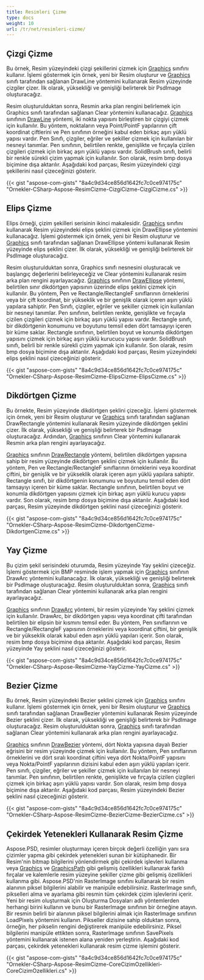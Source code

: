```yaml
---
title: Resimleri Çizme
type: docs
weight: 10
url: /tr/net/resimleri-cizme/
---
```


## **Çizgi Çizme**
Bu örnek, Resim yüzeyindeki çizgi şekillerini çizmek için [Graphics](https://reference.aspose.com/psd/net/aspose.psd/graphics) sınıfını kullanır. İşlemi göstermek için örnek, yeni bir Resim oluşturur ve [Graphics](https://reference.aspose.com/psd/net/aspose.psd/graphics) sınıfı tarafından sağlanan DrawLine yöntemini kullanarak Resim yüzeyinde çizgiler çizer. İlk olarak, yüksekliği ve genişliği belirterek bir PsdImage oluşturacağız.

Resim oluşturulduktan sonra, Resmin arka plan rengini belirlemek için Graphics sınıfı tarafından sağlanan Clear yöntemini kullanacağız. [Graphics](https://reference.aspose.com/psd/net/aspose.psd/graphics) sınıfının [DrawLine](https://reference.aspose.com/psd/net/aspose.psd/graphics/methods/drawline/index) yöntemi, iki nokta yapısını birleştiren bir çizgiyi çizmek için kullanılır. Bu yöntem, noktaların veya Point/PointF yapılarının çift koordinat çiftlerini ve Pen sınıfının örneğini kabul eden birkaç aşırı yüklü yapısı vardır. Pen Sınıfı, çizgiler, eğriler ve şekiller çizmek için kullanılan bir nesneyi tanımlar. Pen sınıfının, belirtilen renkte, genişlikte ve fırçayla çizilen çizgileri çizmek için birkaç aşırı yüklü yapısı vardır. SolidBrush sınıfı, belirli bir renkle sürekli çizim yapmak için kullanılır. Son olarak, resim bmp dosya biçimine dışa aktarılır. Aşağıdaki kod parçası, Resim yüzeyindeki çizgi şekillerini nasıl çizeceğinizi gösterir.



{{< gist "aspose-com-gists" "8a4c9d34ce856d1642fc7c0ce974175c" "Ornekler-CSharp-Aspose-ResimCizme-CizgiCizme-CizgiCizme.cs" >}}
## **Elips Çizme**
Elips örneği, çizim şekilleri serisinin ikinci makalesidir. [Graphics](https://reference.aspose.com/psd/net/aspose.psd/graphics) sınıfını kullanarak Resim yüzeyindeki elips şeklini çizmek için DrawEllipse yöntemini kullanacağız. İşlemi göstermek için örnek, yeni bir Resim oluşturur ve [Graphics](https://reference.aspose.com/psd/net/aspose.psd/graphics) sınıfı tarafından sağlanan DrawEllipse yöntemi kullanarak Resim yüzeyinde elips şeklini çizer. İlk olarak, yüksekliği ve genişliği belirterek bir PsdImage oluşturacağız.

Resim oluşturulduktan sonra, Graphics sınıfı nesnesini oluşturacak ve başlangıç değerlerini belirleyeceğiz ve Clear yöntemini kullanarak resim arka plan rengini ayarlayacağız. [Graphics](https://reference.aspose.com/psd/net/aspose.psd/graphics) sınıfının [DrawEllipse](https://reference.aspose.com/psd/net/aspose.psd/graphics/methods/drawellipse/index) yöntemi, belirtilen sınır dikdörtgen yapısının üzerinde elips şeklini çizmek için kullanılır. Bu yöntem, Pen ve Rectangle/RectangleF sınıflarının örneklerini veya bir çift koordinat, bir yükseklik ve bir genişlik olarak içeren aşırı yüklü yapılara sahiptir. Pen Sınıfı, çizgiler, eğriler ve şekiller çizmek için kullanılan bir nesneyi tanımlar. Pen sınıfının, belirtilen renkte, genişlikte ve fırçayla çizilen çizgileri çizmek için birkaç aşırı yüklü yapısı vardır. Rectangle sınıfı, bir dikdörtgenin konumunu ve boyutunu temsil eden dört tamsayıyı içeren bir küme saklar. Rectangle sınıfının, belirtilen boyut ve konumla dikdörtgen yapısını çizmek için birkaç aşırı yüklü kurucucu yapısı vardır. SolidBrush sınıfı, belirli bir renkle sürekli çizim yapmak için kullanılır. Son olarak, resim bmp dosya biçimine dışa aktarılır. Aşağıdaki kod parçası, Resim yüzeyindeki elips şeklini nasıl çizeceğinizi gösterir.



{{< gist "aspose-com-gists" "8a4c9d34ce856d1642fc7c0ce974175c" "Ornekler-CSharp-Aspose-ResimCizme-ElipsCizme-ElipsCizme.cs" >}}
## **Dikdörtgen Çizme**
Bu örnekte, Resim yüzeyinde dikdörtgen şeklini çizeceğiz. İşlemi göstermek için örnek, yeni bir Resim oluşturur ve [Graphics](https://reference.aspose.com/psd/net/aspose.psd/graphics) sınıfı tarafından sağlanan DrawRectangle yöntemini kullanarak Resim yüzeyinde dikdörtgen şeklini çizer. İlk olarak, yüksekliği ve genişliği belirterek bir PsdImage oluşturacağız. Ardından, [Graphics](https://reference.aspose.com/psd/net/aspose.psd/graphics) sınıfının Clear yöntemini kullanarak Resmin arka plan rengini ayarlayacağız.

[Graphics](https://reference.aspose.com/psd/net/aspose.psd/graphics) sınıfının [DrawRectangle](https://reference.aspose.com/psd/net/aspose.psd/graphics/methods/drawrectangle/index) yöntemi, belirtilen dikdörtgen yapısına sahip bir resim yüzeyinde dikdörtgen şeklini çizmek için kullanılır. Bu yöntem, Pen ve Rectangle/RectangleF sınıflarının örneklerini veya koordinat çiftini, bir genişlik ve bir yükseklik olarak içeren aşırı yüklü yapılara sahiptir. Rectangle sınıfı, bir dikdörtgenin konumunu ve boyutunu temsil eden dört tamsayıyı içeren bir küme saklar. Rectangle sınıfının, belirtilen boyut ve konumla dikdörtgen yapısını çizmek için birkaç aşırı yüklü kurucu yapısı vardır. Son olarak, resim bmp dosya biçimine dışa aktarılır. Aşağıdaki kod parçası, Resim yüzeyinde dikdörtgen şeklini nasıl çizeceğinizi gösterir.



{{< gist "aspose-com-gists" "8a4c9d34ce856d1642fc7c0ce974175c" "Ornekler-CSharp-Aspose-ResimCizme-DikdortgenCizme-DikdortgenCizme.cs" >}}
## **Yay Çizme**
Bu çizim şekil serisindeki oturumda, Resim yüzeyinde Yay şeklini çizeceğiz. İşlemi göstermek için BMP resminde işlem yapmak için [Graphics](https://reference.aspose.com/psd/net/aspose.psd/graphics) sınıfının DrawArc yöntemini kullanacağız. İlk olarak, yüksekliği ve genişliği belirterek bir PsdImage oluşturacağız. Resim oluşturulduktan sonra, [Graphics](https://reference.aspose.com/psd/net/aspose.psd/graphics) sınıfı tarafından sağlanan Clear yöntemini kullanarak arka plan rengini ayarlayacağız.

[Graphics](https://reference.aspose.com/psd/net/aspose.psd/graphics) sınıfının [DrawArc](https://reference.aspose.com/psd/net/aspose.psd/graphics/methods/drawarc/index) yöntemi, bir resim yüzeyinde Yay şeklini çizmek için kullanılır. DrawArc, bir dikdörtgen yapısı veya koordinat çifti tarafından belirtilen bir elipsin bir kısmını temsil eder. Bu yöntem, Pen sınıflarının ve Rectangle/RectangleF yapısının örneklerini veya koordinat çiftini, bir genişlik ve bir yükseklik olarak kabul eden aşırı yüklü yapıları içerir. Son olarak, resim bmp dosya biçimine dışa aktarılır. Aşağıdaki kod parçası, Resim yüzeyinde Yay şeklini nasıl çizeceğinizi gösterir.



{{< gist "aspose-com-gists" "8a4c9d34ce856d1642fc7c0ce974175c" "Ornekler-CSharp-Aspose-ResimCizme-YayCizme-YayCizme.cs" >}}
## **Bezier Çizme**
Bu örnek, Resim yüzeyindeki Bezier şeklini çizmek için [Graphics](https://reference.aspose.com/psd/net/aspose.psd/graphics) sınıfını kullanır. İşlemi göstermek için örnek, yeni bir Resim oluşturur ve [Graphics](https://reference.aspose.com/psd/net/aspose.psd/graphics) sınıfı tarafından sağlanan DrawBezier yöntemini kullanarak Resim yüzeyinde Bezier şeklini çizer. İlk olarak, yüksekliği ve genişliği belirterek bir PsdImage oluşturacağız. Resim oluşturulduktan sonra, [Graphics](https://reference.aspose.com/psd/net/aspose.psd/graphics) sınıfı tarafından sağlanan Clear yöntemini kullanarak arka plan rengini ayarlayacağız.

[Graphics](https://reference.aspose.com/psd/net/aspose.psd/graphics) sınıfının [DrawBezier](https://reference.aspose.com/psd/net/aspose.psd/graphics/methods/drawbezier/index) yöntemi, dört Nokta yapısına dayalı Bezier eğrisini bir resim yüzeyinde çizmek için kullanılır. Bu yöntem, Pen sınıflarının örneklerini ve dört sıralı koordinat çiftini veya dört Nokta/PointF yapısını veya Nokta/PointF yapılarının dizisini kabul eden aşırı yüklü yapıları içerir. Pen sınıfı, çizgiler, eğriler ve şekiller çizmek için kullanılan bir nesneyi tanımlar. Pen sınıfının, belirtilen renkte, genişlikte ve fırçayla çizilen çizgileri çizmek için birkaç aşırı yüklü yapısı vardır. Son olarak, resim bmp dosya biçimine dışa aktarılır. Aşağıdaki kod parçası, Resim yüzeyindeki Bezier şeklini nasıl çizeceğinizi gösterir.



{{< gist "aspose-com-gists" "8a4c9d34ce856d1642fc7c0ce974175c" "Ornekler-CSharp-Aspose-ResimCizme-BezierCizme-BezierCizme.cs" >}}
## **Çekirdek Yetenekleri Kullanarak Resim Çizme**
Aspose.PSD, resimler oluşturmayı içeren birçok değerli özelliğin yanı sıra çizimler yapma gibi çekirdek yetenekleri sunan bir kütüphanedir. Bir Resim'nin bitmap bilgilerini yönlendirmek gibi çekirdek işlevleri kullanma veya [Graphics](https://reference.aspose.com/psd/net/aspose.psd/graphics) ve [GraphicsPath](https://reference.aspose.com/psd/net/aspose.psd/graphicspath) gibi gelişmiş özellikleri kullanarak farklı fırçalar ve kalemlerle resim yüzeyine şekiller çizme gibi gelişmiş özellikleri kullanma gibi. Aspose.PSD'nin RasterImage sınıfını kullanarak bir resim alanının piksel bilgilerini alabilir ve manipüle edebilirsiniz. RasterImage sınıfı, pikselleri alma ve ayarlama gibi resmin tüm çekirdek çizim işlevlerini içerir. Yeni bir resim oluşturmak için Oluşturma Dosyaları adlı yöntemlerden herhangi birini kullanın ve bunu bir RasterImage sınıfının bir örneğine atayın. Bir resmin belirli bir alanının piksel bilgilerini almak için RasterImage sınıfının LoadPixels yöntemini kullanın. Pikseller dizisine sahip olduktan sonra, örneğin, her pikselin rengini değiştirerek manipüle edebilirsiniz. Piksel bilgilerini manipüle ettikten sonra, RasterImage sınıfının SavePixels yöntemini kullanarak istenen alana yeniden yerleştirin. Aşağıdaki kod parçası, çekirdek yetenekleri kullanarak resim çizme işlemini gösterir.



{{< gist "aspose-com-gists" "8a4c9d34ce856d1642fc7c0ce974175c" "Ornekler-CSharp-Aspose-ResimCizme-CoreCizimOzellikleri-CoreCizimOzellikleri.cs" >}}
